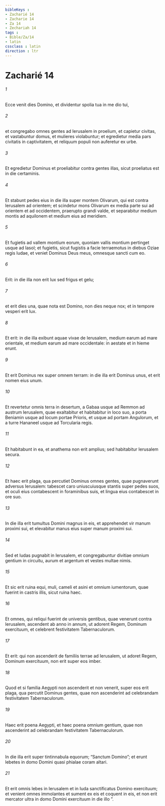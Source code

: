 ```yaml
---
bibleKeys : 
- Zacharié 14
- Zacharie 14
- Za 14
- Zechariah 14
tags : 
- Bible/Za/14
- latin
cssclass : latin
direction : ltr
---
```


# Zacharié 14

###### 1
Ecce venit dies Domino, et dividentur spolia tua in me dio tui, 
###### 2
et congregabo omnes gentes ad Ierusalem in proelium, et capietur civitas, et vastabuntur domus, et mulieres violabuntur; et egredietur media pars civitatis in captivitatem, et reliquum populi non auferetur ex urbe. 
###### 3
Et egredietur Dominus et proeliabitur contra gentes illas, sicut proeliatus est in die certaminis. 
###### 4
Et stabunt pedes eius in die illa super montem Olivarum, qui est contra Ierusalem ad orientem; et scindetur mons Olivarum ex media parte sui ad orientem et ad occidentem, praerupto grandi valde, et separabitur medium montis ad aquilonem et medium eius ad meridiem. 
###### 5
Et fugietis ad vallem montium eorum, quoniam vallis montium pertinget usque ad Iasol; et fugietis, sicut fugistis a facie terraemotus in diebus Oziae regis Iudae, et veniet Dominus Deus meus, omnesque sancti cum eo.
###### 6
Erit: in die illa non erit lux sed frigus et gelu; 
###### 7
et erit dies una, quae nota est Domino, non dies neque nox; et in tempore vesperi erit lux. 
###### 8
Et erit: in die illa exibunt aquae vivae de Ierusalem, medium earum ad mare orientale, et medium earum ad mare occidentale: in aestate et in hieme erunt. 
###### 9
Et erit Dominus rex super omnem terram: in die illa erit Dominus unus, et erit nomen eius unum.
###### 10
Et revertetur omnis terra in desertum, a Gabaa usque ad Remmon ad austrum Ierusalem, quae exaltabitur et habitabitur in loco suo, a porta Beniamin usque ad locum portae Prioris, et usque ad portam Angulorum, et a turre Hananeel usque ad Torcularia regis. 
###### 11
Et habitabunt in ea, et anathema non erit amplius; sed habitabitur Ierusalem secura.
###### 12
Et haec erit plaga, qua percutiet Dominus omnes gentes, quae pugnaverunt adversus Ierusalem: tabescet caro uniuscuiusque stantis super pedes suos, et oculi eius contabescent in foraminibus suis, et lingua eius contabescet in ore suo. 
###### 13
In die illa erit tumultus Domini magnus in eis, et apprehendet vir manum proximi sui, et elevabitur manus eius super manum proximi sui. 
###### 14
Sed et Iudas pugnabit in Ierusalem, et congregabuntur divitiae omnium gentium in circuitu, aurum et argentum et vestes multae nimis. 
###### 15
Et sic erit ruina equi, muli, cameli et asini et omnium iumentorum, quae fuerint in castris illis, sicut ruina haec.
###### 16
Et omnes, qui reliqui fuerint de universis gentibus, quae venerunt contra Ierusalem, ascendent ab anno in annum, ut adorent Regem, Dominum exercituum, et celebrent festivitatem Tabernaculorum. 
###### 17
Et erit: qui non ascenderit de familiis terrae ad Ierusalem, ut adoret Regem, Dominum exercituum, non erit super eos imber. 
###### 18
Quod et si familia Aegypti non ascenderit et non venerit, super eos erit plaga, qua percutit Dominus gentes, quae non ascenderint ad celebrandam festivitatem Tabernaculorum. 
###### 19
Haec erit poena Aegypti, et haec poena omnium gentium, quae non ascenderint ad celebrandam festivitatem Tabernaculorum. 
###### 20
In die illa erit super tintinnabula equorum; “Sanctum Domino”; et erunt lebetes in domo Domini quasi phialae coram altari. 
###### 21
Et erit omnis lebes in Ierusalem et in Iuda sanctificatus Domino exercituum; et venient omnes immolantes et sument ex eis et coquent in eis, et non erit mercator ultra in domo Domini exercituum in die illo ”.
